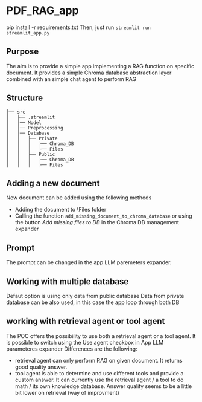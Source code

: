 
# PDF_RAG_app

pip install -r requirements.txt
Then, just run `streamlit run streamlit_app.py`

## Purpose
The aim is to provide a simple app implementing a RAG function on specific document. It provides a simple Chroma database abstraction layer combined with an simple chat agent to perform RAG

## Structure
```
├── src
│   ├── .streamlit
│   │── Model   
│   │── Preprocessing      
│   │── Database
│   │   ├── Private
│   │   │   ├── Chroma_DB
│   │   │   ├── Files
│   │   ├── Public
│   │   │   ├── Chroma_DB
│   │   │   ├── Files
```
## Adding a new document
New document can be added using the following methods
- Adding the document to \Files folder
- Calling the function `add_missing_document_to_chroma_database` or using the button *Add missing files to DB* in the Chroma DB management expander

## Prompt
The prompt can be changed in the app LLM paremeters expander.

## Working with multiple database
Defaut option is using only data from public database
Data from private database can be also used, in this case the app loop through both DB

## working with retrieval agent or tool agent
The POC offers the possibility to use both a retrieval agent or a tool agent. 
It is possible to switch using the Use agent checkbox in App LLM parameteres expander
Differences are the following:
- retrieval agent can only perform RAG on given document. It returns good quality answer.
- tool agent is able to determine and use different tools and provide a custom answer. It can currently use the retrieval agent / a tool to do math / its own knowledge database. Answer quality seems to be a little bit lower on retrieval (way of improvment)